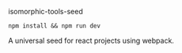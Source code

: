 isomorphic-tools-seed

```
npm install && npm run dev
```

A universal seed for react projects using webpack.

